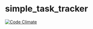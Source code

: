 # simple_task_tracker
[![Code Climate](https://codeclimate.com/github/pn-y/simple_task_tracker/badges/gpa.svg)](https://codeclimate.com/github/pn-y/simple_task_tracker)
